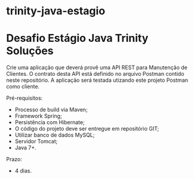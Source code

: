 # trinity-java-estagio

# Desafio Estágio Java Trinity Soluções

Crie uma aplicação que deverá provê uma API REST para Manutenção de Clientes. O contrato desta API está definido no arquivo Postman contido neste repositório. A aplicação será testada utizando este projeto Postman como cliente.

Pré-requisitos:
- Processo de build via Maven;
- Framework Spring;
- Persistência com Hibernate;
- O código do projeto deve ser entregue em repositório GIT;
- Utilizar banco de dados MySQL;
- Servidor Tomcat;
- Java 7+.

Prazo: 
- 4 dias.
